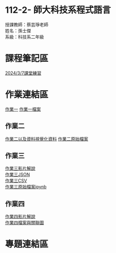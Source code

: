 # 112-2- 師大科技系程式語言
授課教師：蔡芸琤老師  
姓名：孫士傑  
系級：科技系二年級  
# 課程筆記區
[2024/3/7課堂練習](https://github.com/jaison5/112-2-/blob/main/5555.rar)
# 作業連結區  
[作業一](https://youtu.be/ynqkusMk8qo?si=1-ZUpwTDDGbFBdHV)
[作業一檔案](https://github.com/jaison5/112-2-/blob/main/%E4%BD%9C%E6%A5%AD%E4%B8%80%E6%AA%94%E6%A1%88.ipynb)  
## 作業二  
[作業二以及資料視覺化資料](https://github.com/jaison5/112-2-/blob/main/%E4%BD%9C%E6%A5%AD%E4%BA%8C%E6%AA%94%E6%A1%88%E8%B3%87%E6%96%99/%E4%BD%9C%E6%A5%AD%E4%BA%8C%E8%A6%96%E8%A6%BA%E5%8C%96%E8%B3%87%E6%96%99%E8%88%87%E5%88%86%E6%9E%90%E8%AA%AA%E6%98%8E.ipynb)
[作業二原始檔案](https://github.com/jaison5/112-2-/blob/main/%E4%BD%9C%E6%A5%AD%E4%BA%8C%E6%AA%94%E6%A1%88%E8%B3%87%E6%96%99/%E4%BD%9C%E6%A5%AD%E4%BA%8C%E5%8E%9F%E5%A7%8Bjson%E6%AA%94%E6%A1%88.json)  
## 作業三  
[作業三影片解說](https://youtu.be/Fhr3t2jVfB4?si=E0SZdvW14A4EEHH-)  
[作業三JSON](https://github.com/jaison5/112-2-/blob/main/%E4%BD%9C%E6%A5%AD%E4%B8%89%E6%AA%94%E6%A1%88%E8%B3%87%E6%96%99/%E9%95%B7%E6%A6%AE%E8%88%AA%E7%A9%BA%E6%A9%9F%E9%9A%8A%E8%B3%87%E6%96%99%E7%88%AC%E8%9F%B2.json)  
[作業三CSV](https://github.com/jaison5/112-2-/blob/main/%E4%BD%9C%E6%A5%AD%E4%B8%89%E6%AA%94%E6%A1%88%E8%B3%87%E6%96%99/%E9%95%B7%E6%A6%AE%E8%88%AA%E7%A9%BA%E6%A9%9F%E9%9A%8A%E8%B3%87%E6%96%99%E7%88%AC%E8%9F%B2.csv)  
[作業三原始檔案ipynb](https://github.com/jaison5/112-2-/blob/main/%E4%BD%9C%E6%A5%AD%E4%B8%89%E6%AA%94%E6%A1%88%E8%B3%87%E6%96%99/%E9%95%B7%E6%A6%AE%E8%88%AA%E7%A9%BA%E6%A9%9F%E9%9A%8A%E8%B3%87%E6%96%99%E7%88%AC%E8%9F%B2%E7%A8%8B%E5%BC%8F%E7%A2%BC.ipynb)  
## 作業四
[作業四影片解說](https://www.youtube.com/watch?v=dQw4w9WgXcQ)  
[作業四檔案與關聯圖](https://www.youtube.com/watch?v=dQw4w9WgXcQ)
# 專題連結區

